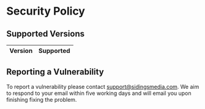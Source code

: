 <!-- 
SPDX-FileCopyrightText: Copyright (c) 2021 Sidings Media 

SPDX-License-Identifier: CC-BY-SA-4.0
-->
# Security Policy

## Supported Versions

| Version | Supported          |
| ------- | ------------------ |

## Reporting a Vulnerability

To report a vulnerability please contact [support@sidingsmedia.com](mailto:support@sidingsmedia.com?subject=Vulnerability%20-%20Railway%20Controller). We aim to respond to your email within five working days and will email you upon finishing fixing the problem.
